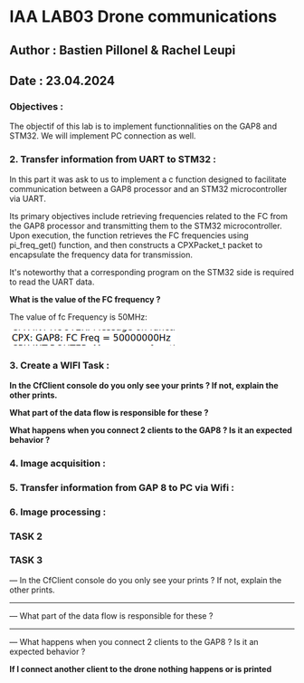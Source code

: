 # IAA LAB03 Drone communications
## Author : Bastien Pillonel & Rachel Leupi
## Date : 23.04.2024

### Objectives :
The objectif of this lab is to implement functionnalities on the GAP8 and STM32. We will implement PC connection as well.

### 2. Transfer information from UART to STM32 :
In this part it was ask to us to implement a c function designed to facilitate communication between a GAP8 processor and an STM32 microcontroller via UART. 

Its primary objectives include retrieving frequencies related to the FC from the GAP8 processor and transmitting them to the STM32 microcontroller. Upon execution, the function retrieves the FC frequencies using pi_freq_get() function, and then constructs a CPXPacket_t packet to encapsulate the frequency data for transmission. 

It's noteworthy that a corresponding program on the STM32 side is required to read the UART data.

**What is the value of the FC frequency ?**

The value of fc Frequency is 50MHz:

![](./picture/Screenshot_2024-04-23_14-26-20.png)

### 3. Create a WIFI Task :

**In the CfClient console do you only see your prints ? If not, explain the other prints.**

**What part of the data flow is responsible for these ?**

**What happens when you connect 2 clients to the GAP8 ? Is it an expected behavior ?**

### 4. Image acquisition :
### 5. Transfer information from GAP 8 to PC via Wifi :
### 6. Image processing : 

### TASK 2



### TASK 3

— In the CfClient console do you only see your prints ? If not, explain the other prints.

****

— What part of the data flow is responsible for these ?

****

— What happens when you connect 2 clients to the GAP8 ? Is it an expected behavior ?

**If I connect another client to the drone nothing happens or is printed**

